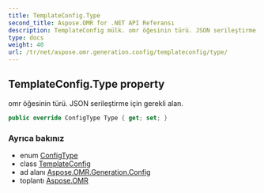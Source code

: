 ```yaml
---
title: TemplateConfig.Type
second_title: Aspose.OMR for .NET API Referansı
description: TemplateConfig mülk. omr öğesinin türü. JSON serileştirme için gerekli alan.
type: docs
weight: 40
url: /tr/net/aspose.omr.generation.config/templateconfig/type/
---
```

## TemplateConfig.Type property

omr öğesinin türü. JSON serileştirme için gerekli alan.

```csharp
public override ConfigType Type { get; set; }
```

### Ayrıca bakınız

* enum [ConfigType](../../../aspose.omr.generation.config.enums/configtype/)
* class [TemplateConfig](../)
* ad alanı [Aspose.OMR.Generation.Config](../../templateconfig/)
* toplantı [Aspose.OMR](../../../)


